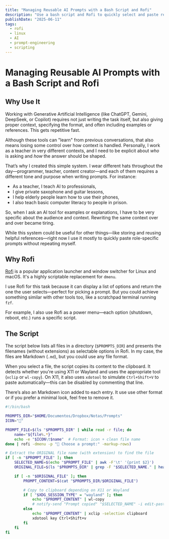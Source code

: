 ```yaml
---
title: "Managing Reusable AI Prompts with a Bash Script and Rofi"
description: "Use a bash script and Rofi to quickly select and paste reusable AI prompts stored as Markdown files."
publishDate: "2025-06-11"
tags:
  - rofi
  - linux
  - AI
  - prompt-engineering
  - scripting
---
```


# Managing Reusable AI Prompts with a Bash Script and Rofi

## Why Use It

Working with Generative Artificial Intelligence (like ChatGPT, Gemini, DeepSeek, or Copilot) requires not just writing the task itself, but also giving proper context, specifying the format, and often including examples or references. This gets repetitive fast.

Although these tools can "learn" from previous conversations, that also means losing some control over how context is handled. Personally, I work as a teacher in very different contexts, and I need to be explicit about _who_ is asking and _how_ the answer should be shaped.

That’s why I created this simple system. I wear different hats throughout the day—programmer, teacher, content creator—and each of them requires a different tone and purpose when writing prompts. For instance:

- As a teacher, I teach AI to professionals,
- I give private saxophone and guitar lessons,
- I help elderly people learn how to use their phones,
- I also teach basic computer literacy to people in prison.

So, when I ask an AI tool for examples or explanations, I have to be very specific about the audience and context. Rewriting the same context over and over became tiring.

While this system could be useful for other things—like storing and reusing helpful references—right now I use it mostly to quickly paste role-specific prompts without repeating myself.

## Why Rofi

[Rofi](https://github.com/davatorium/rofi) is a popular application launcher and window switcher for Linux and macOS. It's a highly scriptable replacement for `dmenu`.

I use Rofi for this task because it can display a list of options and return the one the user selects—perfect for picking a prompt. But you could achieve something similar with other tools too, like a scratchpad terminal running `fzf`.

For example, I also use Rofi as a power menu—each option (shutdown, reboot, etc.) runs a specific script.

## The Script

The script below lists all files in a directory (`$PROMPTS_DIR`) and presents the filenames (without extensions) as selectable options in Rofi. In my case, the files are Markdown (`.md`), but you could use any file format.

When you select a file, the script copies its content to the clipboard. It detects whether you're using X11 or Wayland and uses the appropriate tool (`xclip` or `wl-copy`). On X11, it also uses `xdotool` to simulate `Ctrl+Shift+V` to paste automatically—this can be disabled by commenting that line.

There’s also an Markdown icon added to each entry. It use use other format or if you prefer a minimal look, feel free to remove it.

```bash
#!/bin/bash

PROMPTS_DIR="$HOME/Documentos/Dropbox/Notas/Prompts"
ICON=""

PROMPT_FILE=$(ls "$PROMPTS_DIR" | while read -r file; do
    name="${file%.*}"
    echo -e "$ICON\t$name"  # Format: icon + clean file name
done | rofi -dmenu -p "🤖 Choose a prompt:" -markup-rows)

# Extract the ORIGINAL file name (with extension) to find the file
if [ -n "$PROMPT_FILE" ]; then
    SELECTED_NAME=$(echo "$PROMPT_FILE" | awk -F'\t' '{print $2}')
    ORIGINAL_FILE=$(ls "$PROMPTS_DIR" | grep -F "$SELECTED_NAME." | head -1)  # Find exact match

    if [ -n "$ORIGINAL_FILE" ]; then
        PROMPT_CONTENT=$(cat "$PROMPTS_DIR/$ORIGINAL_FILE")

        # Copy to clipboard depending on X11 or Wayland
        if [ "$XDG_SESSION_TYPE" = "wayland" ]; then
            echo "$PROMPT_CONTENT" | wl-copy
            # notify-send "Prompt copied" "$SELECTED_NAME" -i edit-paste
        else
            echo "$PROMPT_CONTENT" | xclip -selection clipboard
            xdotool key Ctrl+Shift+v
        fi
    fi
fi
```
